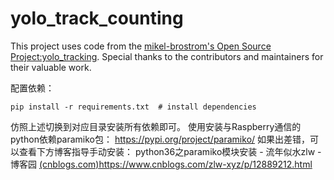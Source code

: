 # yolo_track_counting
This project uses code from the [mikel-brostrom's Open Source Project:yolo_tracking](https://github.com/mikel-brostrom/yolo_tracking).
Special thanks to the contributors and maintainers for their valuable work.

配置依赖：
 ```
pip install -r requirements.txt  # install dependencies
```
仿照上述切换到对应目录安装所有依赖即可。
使用安装与Raspberry通信的python依赖paramiko包：
https://pypi.org/project/paramiko/
如果出差错，可以查看下方博客指导手动安装：
python36之paramiko模块安装 - 流年似水zlw - 博客园 [(cnblogs.com)](https://www.cnblogs.com/zlw-xyz/p/12889212.html)https://www.cnblogs.com/zlw-xyz/p/12889212.html

